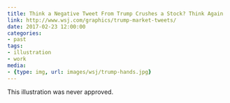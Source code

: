 ```yaml
---
title: Think a Negative Tweet From Trump Crushes a Stock? Think Again
link: http://www.wsj.com/graphics/trump-market-tweets/
date: 2017-02-23 12:00:00
categories:
- past
tags:
- illustration
- work
media:
- {type: img, url: images/wsj/trump-hands.jpg}
---
```


This illustration was never approved.